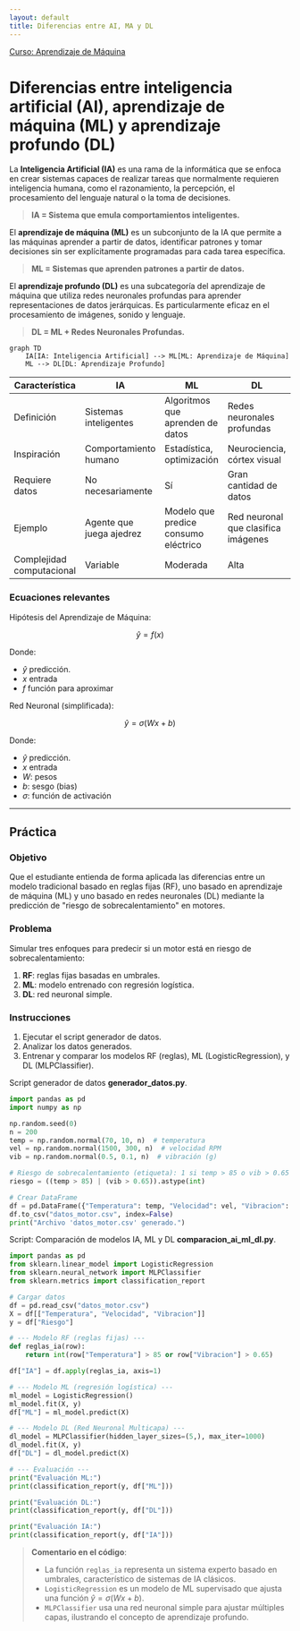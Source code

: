 ```yaml
---
layout: default
title: Diferencias entre AI, MA y DL
---
```

[Curso: Aprendizaje de Máquina](index)

# Diferencias entre inteligencia artificial (AI), aprendizaje de máquina (ML) y aprendizaje profundo (DL)

La **Inteligencia Artificial (IA)** es una rama de la informática que se enfoca en crear sistemas capaces de realizar tareas que normalmente requieren inteligencia humana, como el razonamiento, la percepción, el procesamiento del lenguaje natural o la toma de decisiones.
> **IA = Sistema que emula comportamientos inteligentes.**

El **aprendizaje de máquina (ML)** es un subconjunto de la IA que permite a las máquinas aprender a partir de datos, identificar patrones y tomar decisiones sin ser explícitamente programadas para cada tarea específica.
> **ML = Sistemas que aprenden patrones a partir de datos.**

El **aprendizaje profundo (DL)** es una subcategoría del aprendizaje de máquina que utiliza redes neuronales profundas para aprender representaciones de datos jerárquicas. Es particularmente eficaz en el procesamiento de imágenes, sonido y lenguaje.
> **DL = ML + Redes Neuronales Profundas.**

```mermaid
graph TD
    IA[IA: Inteligencia Artificial] --> ML[ML: Aprendizaje de Máquina]
    ML --> DL[DL: Aprendizaje Profundo]
```


| Característica            | IA                       | ML                                   | DL                                  |
| ------------------------- | ------------------------ | ------------------------------------ | ----------------------------------- |
| Definición                | Sistemas inteligentes    | Algoritmos que aprenden de datos     | Redes neuronales profundas          |
| Inspiración       | Comportamiento humano | Estadística, optimización        | Neurociencia, córtex visual      |
| Requiere datos            | No necesariamente        | Sí                                   | Gran cantidad de datos              |
| Ejemplo                   | Agente que juega ajedrez | Modelo que predice consumo eléctrico | Red neuronal que clasifica imágenes |
| Complejidad computacional | Variable                 | Moderada                             | Alta                                |

### Ecuaciones relevantes

Hipótesis del Aprendizaje de Máquina:

$$
\hat{y} = f(x)
$$

Donde:
- $\hat{y}$ predicción.
- $x$ entrada
- $f$ función para aproximar

Red Neuronal (simplificada):

$$
\hat{y} = \sigma(Wx + b)
$$

Donde:
- $\hat{y}$ predicción.
- $x$ entrada
- $W$: pesos
- $b$: sesgo (bias)
- $\sigma$: función de activación

---

## Práctica

### Objetivo

Que el estudiante entienda de forma aplicada las diferencias entre un modelo tradicional basado en reglas fijas (RF), uno basado en aprendizaje de máquina (ML) y uno basado en redes neuronales (DL) mediante la predicción de "riesgo de sobrecalentamiento" en motores.

### Problema

Simular tres enfoques para predecir si un motor está en riesgo de sobrecalentamiento:

1. **RF**: reglas fijas basadas en umbrales.
2. **ML**: modelo entrenado con regresión logística.
3. **DL**: red neuronal simple.

### Instrucciones

1. Ejecutar el script generador de datos.
2. Analizar los datos generados.
3. Entrenar y comparar los modelos RF (reglas), ML (LogisticRegression), y DL (MLPClassifier).

Script generador de datos **generador_datos.py**.

```python
import pandas as pd
import numpy as np

np.random.seed(0)
n = 200
temp = np.random.normal(70, 10, n)  # temperatura
vel = np.random.normal(1500, 300, n)  # velocidad RPM
vib = np.random.normal(0.5, 0.1, n)  # vibración (g)

# Riesgo de sobrecalentamiento (etiqueta): 1 si temp > 85 o vib > 0.65
riesgo = ((temp > 85) | (vib > 0.65)).astype(int)

# Crear DataFrame
df = pd.DataFrame({"Temperatura": temp, "Velocidad": vel, "Vibracion": vib, "Riesgo": riesgo})
df.to_csv("datos_motor.csv", index=False)
print("Archivo 'datos_motor.csv' generado.")
```

Script: Comparación de modelos IA, ML y DL **comparacion_ai_ml_dl.py**.

```python
import pandas as pd
from sklearn.linear_model import LogisticRegression
from sklearn.neural_network import MLPClassifier
from sklearn.metrics import classification_report

# Cargar datos
df = pd.read_csv("datos_motor.csv")
X = df[["Temperatura", "Velocidad", "Vibracion"]]
y = df["Riesgo"]

# --- Modelo RF (reglas fijas) ---
def reglas_ia(row):
    return int(row["Temperatura"] > 85 or row["Vibracion"] > 0.65)

df["IA"] = df.apply(reglas_ia, axis=1)

# --- Modelo ML (regresión logística) ---
ml_model = LogisticRegression()
ml_model.fit(X, y)
df["ML"] = ml_model.predict(X)

# --- Modelo DL (Red Neuronal Multicapa) ---
dl_model = MLPClassifier(hidden_layer_sizes=(5,), max_iter=1000)
dl_model.fit(X, y)
df["DL"] = dl_model.predict(X)

# --- Evaluación ---
print("Evaluación ML:")
print(classification_report(y, df["ML"]))

print("Evaluación DL:")
print(classification_report(y, df["DL"]))

print("Evaluación IA:")
print(classification_report(y, df["IA"]))
```

> **Comentario en el código**:
>
> * La función `reglas_ia` representa un sistema experto basado en umbrales, característico de sistemas de IA clásicos.
> * `LogisticRegression` es un modelo de ML supervisado que ajusta una función $\hat{y} = \sigma(Wx + b)$.
> * `MLPClassifier` usa una red neuronal simple para ajustar múltiples capas, ilustrando el concepto de aprendizaje profundo.

